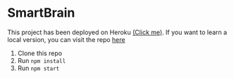 # SmartBrain
This project has been deployed on Heroku [(Click me)](https://smart-brain-cjs.herokuapp.com/). If you want to learn a local version, you can visit
the repo [here](https://github.com/Trevorchenmsu/React-based_Full_Stack_Web_Application_Integrated_with_Face_Recognition)

1. Clone this repo
2. Run `npm install`
3. Run `npm start`
